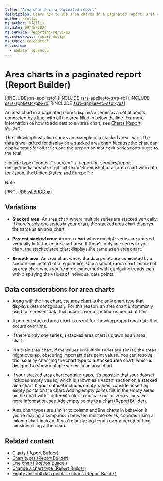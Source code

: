 ```yaml
---
title: "Area charts in a paginated report"
description: Learn how to use area charts in a paginated report. Area charts display a series as a set of points connected by a line, with all the area filled in below the line in Report Builder.
author: kfollis
ms.author: kfollis
ms.date: 09/25/2024
ms.service: reporting-services
ms.subservice: report-design
ms.topic: conceptual
ms.custom:
  - updatefrequency5
---
```

# Area charts in a paginated report (Report Builder)

[!INCLUDE[ssrs-appliesto](../../includes/ssrs-appliesto.md)] [!INCLUDE [ssrs-appliesto-ssrs-rb](../../includes/ssrs-appliesto-ssrs-rb.md)] [!INCLUDE [ssrs-appliesto-pbi-rb](../../includes/ssrs-appliesto-pbi-rb.md)] [!INCLUDE [ssrb-applies-to-ssdt-yes](../../includes/ssrb-applies-to-ssdt-yes.md)]

  An area chart in a paginated report displays a series as a set of points connected by a line, with all the area filled in below the line. For more information on how to add data to an area chart, see [Charts &#40;Report Builder&#41;](../../reporting-services/report-design/charts-report-builder-and-ssrs.md).  
  
 The following illustration shows an example of a stacked area chart. The data is well suited for display on a stacked area chart because the chart can display totals for all series and the proportion that each series contributes to the total.  
  
 :::image type="content" source="../../reporting-services/report-design/media/areachart.gif" alt-text="Screenshot of an area chart with data for Japan, the United States, and Europe.":::
  
> [!NOTE]  
>  [!INCLUDE[ssRBRDDup](../../includes/ssrbrddup-md.md)]  
  
## Variations  
  
-   **Stacked area**: An area chart where multiple series are stacked vertically. If there's only one series in your chart, the stacked area chart displays the same as an area chart.  
  
-   **Percent stacked area**: An area chart where multiple series are stacked vertically to fit the entire chart area. If there's only one series in your chart, the stacked area chart displays the same as an area chart.  
  
-   **Smooth area**: An area chart where the data points are connected by a smooth line instead of a regular line. Use a smooth area chart instead of an area chart when you're more concerned with displaying trends than with displaying the values of individual data points.  
  
## Data considerations for area charts  
  
-   Along with the line chart, the area chart is the only chart type that displays data contiguously. For this reason, an area chart is commonly used to represent data that occurs over a continuous period of time.  
  
-   A percent stacked area chart is useful for showing proportional data that occurs over time.  
  
-   If there's only one series, a stacked area chart is drawn as an area chart.  
  
-   In a plain area chart, if the values in multiple series are similar, the areas might overlap, obscuring important data point values. You can resolve this issue by changing the chart type to a stacked area chart, which is designed to show multiple series on an area chart.  
  
-   If your stacked area chart contains gaps, it's possible that your dataset includes empty values, which is shown as a vacant section on a stacked area chart. If your dataset includes empty values, consider inserting empty points on the chart. Adding empty points fills in the empty areas on the chart with a different color to indicate null or zero values. For more information, see [Add empty points to a chart &#40;Report Builder&#41;](../../reporting-services/report-design/add-empty-points-to-a-chart-report-builder-and-ssrs.md).  
  
-   Area chart types are similar to column and line charts in behavior. If you're making a comparison between multiple series, consider using a column chart instead. If you're analyzing trends over a period of time, consider using a line chart.  
  
## Related content

- [Charts &#40;Report Builder&#41;](../../reporting-services/report-design/charts-report-builder-and-ssrs.md)
- [Chart types &#40;Report Builder&#41;](../../reporting-services/report-design/chart-types-report-builder-and-ssrs.md)
- [Line charts &#40;Report Builder&#41;](../../reporting-services/report-design/line-charts-report-builder-and-ssrs.md)
- [Change a chart type &#40;Report Builder&#41;](../../reporting-services/report-design/change-a-chart-type-report-builder-and-ssrs.md)
- [Empty and null data points in charts &#40;Report Builder&#41;](../../reporting-services/report-design/empty-and-null-data-points-in-charts-report-builder-and-ssrs.md)
